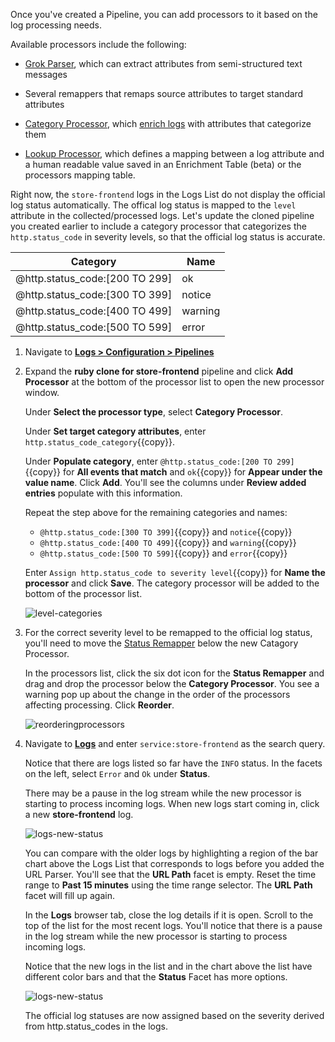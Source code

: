 Once you've created a Pipeline, you can add processors to it based on the log processing needs.

Available processors include the following:

- <a href="https://docs.datadoghq.com/logs/processing/parsing" target="_blank">Grok Parser</a>, which can extract attributes from semi-structured text messages

- Several remappers that remaps source attributes to target standard attributes

- <a href="https://docs.datadoghq.com/logs/processing/processors/?tab=ui#category-processor" target="_blank">Category Processor</a>, which <a href="https://www.datadoghq.com/blog/how-to-categorize-logs/" target="_blank">enrich logs</a> with attributes that categorize them

- <a href="https://docs.datadoghq.com/logs/processing/processors/?tab=ui#lookup-processor" target="_blank">Lookup Processor</a>, which defines a mapping between a log attribute and a human readable value saved in an Enrichment Table (beta) or the processors mapping table.

Right now, the `store-frontend` logs in the Logs List do not display the official log status automatically. The offical log status is mapped to the `level` attribute in the collected/processed logs. Let's update the cloned pipeline you created earlier to include a category processor that categorizes the `http.status_code` in severity levels, so that the official log status is accurate.

| Category | Name |
| -------- | ---- |
| @http.status_code:[200 TO 299] | ok |
| @http.status_code:[300 TO 399] | notice |
| @http.status_code:[400 TO 499] | warning |
| @http.status_code:[500 TO 599] | error |

1. Navigate to <a href="https://app.datadoghq.com/logs/pipelines/" target="_datadog">**Logs > Configuration > Pipelines**</a>

2. Expand the **ruby clone for store-frontend** pipeline and click **Add Processor** at the bottom of the processor list to open the new processor window. 

    Under **Select the processor type**, select **Category Processor**.

    Under **Set target category attributes**, enter `http.status_code_category`{{copy}}.

    Under **Populate category**, enter `@http.status_code:[200 TO 299]`{{copy}} for **All events that match** and `ok`{{copy}} for **Appear under the value name**. Click **Add**. You'll see the columns under **Review added entries** populate with this information.

    Repeat the step above for the remaining categories and names:

    * `@http.status_code:[300 TO 399]`{{copy}} and `notice`{{copy}}
    * `@http.status_code:[400 TO 499]`{{copy}} and `warning`{{copy}}
    * `@http.status_code:[500 TO 599]`{{copy}} and `error`{{copy}}

    Enter `Assign http.status_code to severity level`{{copy}} for **Name the processor** and click **Save**. The category processor will be added to the bottom of the processor list.

    ![level-categories](processlogs/assets/level-categories.png)

3. For the correct severity level to be remapped to the official log status, you'll need to move the <a href="https://docs.datadoghq.com/logs/processing/processors/?tab=ui#log-status-remapper" target="_blank">Status Remapper</a> below the new Catagory Processor.

    In the processors list, click the six dot icon for the **Status Remapper** and drag and drop the processor below the **Category Processor**. You see a warning pop up about the change in the order of the processors affecting processing. Click **Reorder**.

    ![reorderingprocessors](processlogs/assets/reorderingprocessors.gif)

4. Navigate to <a href="https://app.datadoghq.com/logs" target="_datadog">**Logs**</a> and enter `service:store-frontend` as the search query.

    Notice that there are logs listed so far have the `INFO` status. In the facets on the left, select `Error` and `Ok` under **Status**. 

    There may be a pause in the log stream while the new processor is starting to process incoming logs. When new logs start coming in, click a new **store-frontend** log.

    ![logs-new-status](processlogs/assets/new-log-status2.png)

    You can compare with the older logs by highlighting a region of the bar chart above the Logs List that corresponds to logs before you added the URL Parser. You'll see that the **URL Path** facet is empty. Reset the time range to **Past 15 minutes** using the time range selector. The **URL Path** facet will fill up again.

    In the **Logs** browser tab, close the log details if it is open. Scroll to the top of the list for the most recent logs. You'll notice that there is a pause in the log stream while the new processor is starting to process incoming logs. 

    Notice that the new logs in the list and in the chart above the list have different color bars and that the **Status** Facet has more options.
    
    ![logs-new-status](processlogs/assets/new-log-status2.png)

    The official log statuses are now assigned based on the severity derived from http.status_codes in the logs. 
